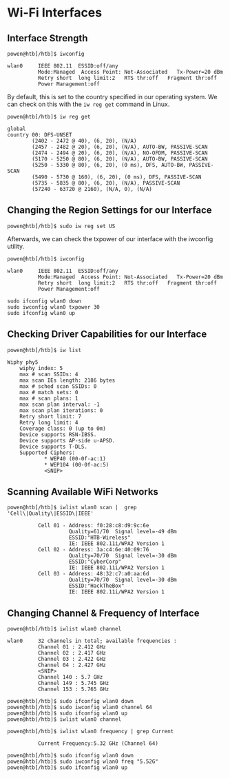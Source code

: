 # Wi-Fi Interfaces

## Interface Strength

```
powen@htb[/htb]$ iwconfig

wlan0     IEEE 802.11  ESSID:off/any  
          Mode:Managed  Access Point: Not-Associated   Tx-Power=20 dBm   
          Retry short  long limit:2   RTS thr:off   Fragment thr:off
          Power Management:off
```
By default, this is set to the country specified in our operating system. We can check on this with the `iw reg get` command in Linux.

```
powen@htb[/htb]$ iw reg get

global
country 00: DFS-UNSET
        (2402 - 2472 @ 40), (6, 20), (N/A)
        (2457 - 2482 @ 20), (6, 20), (N/A), AUTO-BW, PASSIVE-SCAN
        (2474 - 2494 @ 20), (6, 20), (N/A), NO-OFDM, PASSIVE-SCAN
        (5170 - 5250 @ 80), (6, 20), (N/A), AUTO-BW, PASSIVE-SCAN
        (5250 - 5330 @ 80), (6, 20), (0 ms), DFS, AUTO-BW, PASSIVE-SCAN
        (5490 - 5730 @ 160), (6, 20), (0 ms), DFS, PASSIVE-SCAN
        (5735 - 5835 @ 80), (6, 20), (N/A), PASSIVE-SCAN
        (57240 - 63720 @ 2160), (N/A, 0), (N/A)
```

## Changing the Region Settings for our Interface
```
powen@htb[/htb]$ sudo iw reg set US
```

Afterwards, we can check the txpower of our interface with the iwconfig utility.
```
powen@htb[/htb]$ iwconfig

wlan0     IEEE 802.11  ESSID:off/any  
          Mode:Managed  Access Point: Not-Associated   Tx-Power=20 dBm   
          Retry short  long limit:2   RTS thr:off   Fragment thr:off
          Power Management:off
```

```
sudo ifconfig wlan0 down
sudo iwconfig wlan0 txpower 30
sudo ifconfig wlan0 up
```

## Checking Driver Capabilities for our Interface

```
powen@htb[/htb]$ iw list

Wiphy phy5
	wiphy index: 5
	max # scan SSIDs: 4
	max scan IEs length: 2186 bytes
	max # sched scan SSIDs: 0
	max # match sets: 0
	max # scan plans: 1
	max scan plan interval: -1
	max scan plan iterations: 0
	Retry short limit: 7
	Retry long limit: 4
	Coverage class: 0 (up to 0m)
	Device supports RSN-IBSS.
	Device supports AP-side u-APSD.
	Device supports T-DLS.
	Supported Ciphers:
			* WEP40 (00-0f-ac:1)
			* WEP104 (00-0f-ac:5)
			<SNIP>
```

## Scanning Available WiFi Networks

```
powen@htb[/htb]$ iwlist wlan0 scan |  grep 'Cell\|Quality\|ESSID\|IEEE'

          Cell 01 - Address: f0:28:c8:d9:9c:6e
                    Quality=61/70  Signal level=-49 dBm  
                    ESSID:"HTB-Wireless"
                    IE: IEEE 802.11i/WPA2 Version 1
          Cell 02 - Address: 3a:c4:6e:40:09:76
                    Quality=70/70  Signal level=-30 dBm  
                    ESSID:"CyberCorp"
                    IE: IEEE 802.11i/WPA2 Version 1
          Cell 03 - Address: 48:32:c7:a0:aa:6d
                    Quality=70/70  Signal level=-30 dBm  
                    ESSID:"HackTheBox"
                    IE: IEEE 802.11i/WPA2 Version 1
```

## Changing Channel & Frequency of Interface
```
powen@htb[/htb]$ iwlist wlan0 channel

wlan0     32 channels in total; available frequencies :
          Channel 01 : 2.412 GHz
          Channel 02 : 2.417 GHz
          Channel 03 : 2.422 GHz
          Channel 04 : 2.427 GHz
          <SNIP>
          Channel 140 : 5.7 GHz
          Channel 149 : 5.745 GHz
          Channel 153 : 5.765 GHz
```

```
powen@htb[/htb]$ sudo ifconfig wlan0 down
powen@htb[/htb]$ sudo iwconfig wlan0 channel 64
powen@htb[/htb]$ sudo ifconfig wlan0 up
powen@htb[/htb]$ iwlist wlan0 channel
```

```
powen@htb[/htb]$ iwlist wlan0 frequency | grep Current

          Current Frequency:5.32 GHz (Channel 64)
```

```
powen@htb[/htb]$ sudo ifconfig wlan0 down
powen@htb[/htb]$ sudo iwconfig wlan0 freq "5.52G"
powen@htb[/htb]$ sudo ifconfig wlan0 up
```
